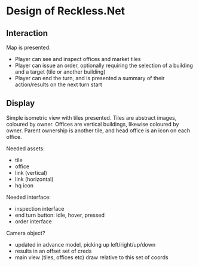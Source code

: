 # Design of Reckless.Net

## Interaction

Map is presented.

- Player can see and inspect offices and market tiles
- Player can issue an order, optionally requiring the selection of a building and a target (tile or another building)
- Player can end the turn, and is presented a summary of their action/results on the next turn start

## Display

Simple isometric view with tiles presented. Tiles are abstract images, coloured by owner. Offices are vertical buildings, likewise coloured by owner.
Parent ownership is another tile, and head office is an icon on each office.

Needed assets:

- tile
- office
- link (vertical)
- link (horizontal)
- hq icon

Needed interface:

- inspection interface
- end turn button: idle, hover, pressed
- order interface

Camera object?

- updated in advance model, picking up left/right/up/down
- results in an offset set of creds
- main view (tiles, offices etc) draw relative to this set of coords